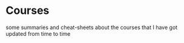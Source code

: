 # Courses
some summaries and cheat-sheets about the courses that I have got updated from time to time 
